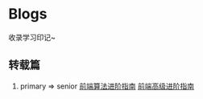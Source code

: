 # Blogs
收录学习印记~
## 转载篇
1. primary => senior
[前端算法进阶指南](https://github.com/sl1673495/blogs/issues/53)
[前端高级进阶指南](https://github.com/sl1673495/blogs/issues/37)
